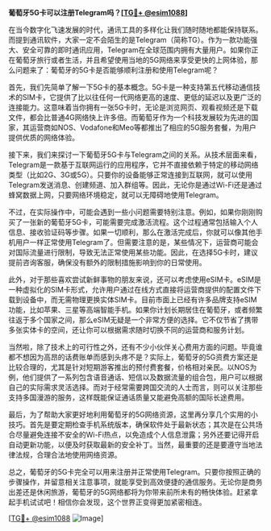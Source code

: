 **葡萄牙5G卡可以注册Telegram吗？[[TG💪+ @esim1088](https://t.me/s/esim1088)]**

在当今数字化飞速发展的时代，通讯工具的多样化让我们随时随地都能保持联系。而提到通讯软件，大家一定不会陌生的是Telegram（简称TG）。作为一款功能强大、安全可靠的即时通讯应用，Telegram在全球范围内拥有大量用户。如果你正在葡萄牙旅行或者生活，并且希望使用当地的5G网络来享受更快的上网体验，那么问题来了：葡萄牙的5G卡是否能够顺利注册和使用Telegram呢？

首先，我们先简单了解一下5G卡的基本概念。5G卡是一种支持第五代移动通信技术的SIM卡，它提供了比以往任何一代网络更高的速度、更低的延迟以及更广泛的连接能力。这意味着当你拥有一张5G卡时，无论是浏览网页、观看视频还是下载文件，都会比普通4G网络快上许多倍。而葡萄牙作为一个科技发展较为先进的国家，其运营商如NOS、Vodafone和Meo等都推出了相应的5G服务套餐，为用户提供优质的网络体验。

接下来，我们来探讨一下葡萄牙5G卡与Telegram之间的关系。从技术层面来看，Telegram是一款基于互联网运行的应用程序，它并不直接依赖于特定的移动网络类型（比如2G、3G或5G）。只要你的设备能够正常连接到互联网，就可以使用Telegram发送消息、创建频道、加入群组等。因此，无论你是通过Wi-Fi还是通过蜂窝数据上网，只要网络环境稳定，就可以无障碍地使用Telegram。

不过，在实际操作中，可能会遇到一些小问题需要特别注意。例如，如果你刚刚购买了一张新的葡萄牙5G卡，可能需要完成激活流程。这个过程通常包括输入个人信息、接收验证码等步骤。如果一切顺利，那么在激活完成后，你就可以像其他手机用户一样正常使用Telegram了。但需要注意的是，某些情况下，运营商可能会对国际流量进行限制，导致无法正常使用某些功能。因此，在选择5G卡时，建议提前咨询客服，确保没有额外的限制措施影响到你的日常使用。

此外，对于那些喜欢尝试新鲜事物的朋友来说，还可以考虑使用eSIM卡。eSIM是一种虚拟化的SIM卡形式，允许用户通过在线方式直接将运营商提供的配置文件下载到设备中，而无需物理更换实体SIM卡。目前市面上已经有许多品牌支持eSIM功能，比如苹果、三星等高端智能手机。如果你计划长期居住在葡萄牙，或者频繁往返于多个国家之间，那么eSIM无疑是一个非常方便的选择。它不仅节省了携带多张实体卡的空间，还让你可以根据需求随时切换不同的运营商和服务计划。

当然啦，除了技术上的可行性之外，还有不少小伙伴关心费用方面的问题。毕竟谁都不想因为高昂的话费账单而感到头疼不是？实际上，葡萄牙的5G资费方案还是比较合理的，尤其是针对短期游客推出的预付费套餐，价格相对亲民。以NOS为例，他们提供了一系列包含语音通话、短信以及数据流量的组合包，用户可以根据自己的实际需求灵活选择。而对于经常需要跨国交流的人士而言，则可以关注那些支持多国漫游的服务，这样既能保证通话质量又能避免高额的国际长途费用。

最后，为了帮助大家更好地利用葡萄牙的5G网络资源，这里再分享几个实用的小技巧。首先是要定期检查手机系统版本，确保软件处于最新状态；其次是在公共场合尽量避免连接不安全的Wi-Fi热点，以免造成个人信息泄露；另外还要记得开启自动更新功能，以便及时获取最新的安全补丁。当然，最重要的还是要遵守当地法律法规，合理合法地使用网络资源。

总之，葡萄牙的5G卡完全可以用来注册并正常使用Telegram。只要你按照正确的步骤操作，并留意相关注意事项，就能享受到高效便捷的通信服务。无论你是商务出差还是休闲旅游，葡萄牙的5G网络都将为你带来前所未有的畅快体验。赶紧拿起手机试试吧！相信你会发现，这个世界正变得更加紧密相连。

[[TG💪+ @esim1088](https://t.me/s/esim1088) ![Image](https://i.postimg.cc/4NQfJmqS/Snipaste-2025-05-13-00-14-12.png)]